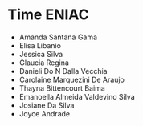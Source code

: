 # Time ENIAC

- Amanda Santana Gama
- Elisa Libanio
- Jessica Silva
- Glaucia Regina
- Danieli Do N Dalla Vecchia
- Carolaine Marquezini De Araujo
- Thayna Bittencourt Baima
- Emanoella Almeida Valdevino Silva
- Josiane Da Silva
- Joyce Andrade
  
